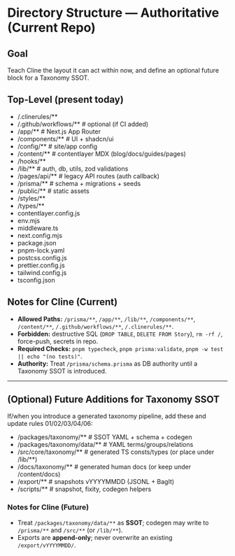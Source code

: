 # Directory Structure — Authoritative (Current Repo)

## Goal
Teach Cline the layout it can act within now, and define an optional future block for a Taxonomy SSOT.

## Top-Level (present today)
- /.clinerules/**
- /.github/workflows/**              # optional (if CI added)
- /app/**                            # Next.js App Router
- /components/**                     # UI + shadcn/ui
- /config/**                         # site/app config
- /content/**                        # contentlayer MDX (blog/docs/guides/pages)
- /hooks/**
- /lib/**                            # auth, db, utils, zod validations
- /pages/api/**                      # legacy API routes (auth callback)
- /prisma/**                         # schema + migrations + seeds
- /public/**                         # static assets
- /styles/**
- /types/**
- contentlayer.config.js
- env.mjs
- middleware.ts
- next.config.mjs
- package.json
- pnpm-lock.yaml
- postcss.config.js
- prettier.config.js
- tailwind.config.js
- tsconfig.json

## Notes for Cline (Current)
- **Allowed Paths:** `/prisma/**`, `/app/**`, `/lib/**`, `/components/**`, `/content/**`, `/.github/workflows/**`, `/.clinerules/**`.
- **Forbidden:** destructive SQL (`DROP TABLE`, `DELETE FROM Story`), `rm -rf /`, force-push, secrets in repo.
- **Required Checks:** `pnpm typecheck`, `pnpm prisma:validate`, `pnpm -w test || echo "(no tests)"`.
- **Authority:** Treat `/prisma/schema.prisma` as DB authority until a Taxonomy SSOT is introduced.

---

## (Optional) Future Additions for Taxonomy SSOT
If/when you introduce a generated taxonomy pipeline, add these and update rules 01/02/03/04/06:

- /packages/taxonomy/**              # SSOT YAML + schema + codegen
- /packages/taxonomy/data/**         # YAML terms/groups/relations
- /src/core/taxonomy/**              # generated TS consts/types (or place under /lib/**)
- /docs/taxonomy/**                  # generated human docs (or keep under /content/docs)
- /export/**                         # snapshots vYYYYMMDD (JSONL + BagIt)
- /scripts/**                        # snapshot, fixity, codegen helpers

### Notes for Cline (Future)
- Treat `/packages/taxonomy/data/**` as **SSOT**; codegen may write to `/prisma/**` and `/src/**` (or `/lib/**`).
- Exports are **append-only**; never overwrite an existing `/export/vYYYYMMDD/`.
